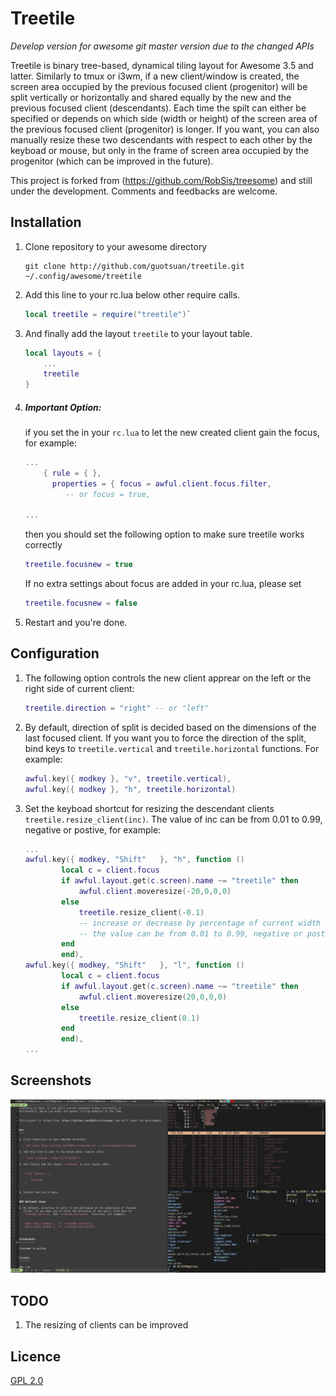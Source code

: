 Treetile
========

*Develop version for awesome git master version due to the changed APIs* 

Treetile is binary tree-based, dynamical tiling layout for Awesome 3.5 and
latter.  Similarly to tmux or i3wm, if a new client/window is created, 
the screen area occupied by the previous focused client (progenitor) will be
split vertically or horizontally and shared equally by the new and the previous
focused client (descendants).  Each time the spilt can either be specified or depends on
which side (width or height) of the screen area of the previous focused client (progenitor)
is longer. If you want, you can also manually resize these two descendants with
respect to each other by the keyboad or mouse, but only in the frame of screen area occupied by the
progenitor (which can be improved in the future).  

This project is forked from (https://github.com/RobSis/treesome) and still under the development.
Comments and feedbacks are welcome.


Installation
---

1. Clone repository to your awesome directory

    ```
    git clone http://github.com/guotsuan/treetile.git ~/.config/awesome/treetile
    ```

2. Add this line to your rc.lua below other require calls.

    ```lua
    local treetile = require("treetile")`
    ```

3. And finally add the layout `treetile` to your layout table.
    ```lua
    local layouts = {
        ...
        treetile
    }
    ```
4. ##### Important Option:
    if you set the in your `rc.lua` to let the new created client gain the focus, 
    for example: 
    ```lua
    ...
        { rule = { },
          properties = { focus = awful.client.focus.filter, 
             -- or focus = true,

    ...
    ```

    then you should set the following option to make sure treetile works correctly 
    ```lua
    treetile.focusnew = true  
    ```
    If no extra settings about focus are added in your rc.lua, please set 
    ```lua
    treetile.focusnew = false
    ```
5. Restart and you're done. 


Configuration
----

1. The following option controls the new client apprear on the left or the right side
    of current client: 
    ```lua
    treetile.direction = "right" -- or "left"
    ```

2. By default, direction of split is decided based on the dimensions of the last focused
   client. If you want you to force the direction of the split, bind keys to
   `treetile.vertical` and `treetile.horizontal` functions. For example:
    ```lua
    awful.key({ modkey }, "v", treetile.vertical),
    awful.key({ modkey }, "h", treetile.horizontal)
    ```

3. Set the keyboad shortcut for resizing the descendant clients
   ` treetile.resize_client(inc) `. The value of inc can be from 0.01 to 0.99,
   negative or postive, for example:
    ```lua
    ...
    awful.key({ modkey, "Shift"   }, "h", function ()
            local c = client.focus
            if awful.layout.get(c.screen).name ~= "treetile" then
                awful.client.moveresize(-20,0,0,0) 
            else
                treetile.resize_client(-0.1) 
                -- increase or decrease by percentage of current width or height, 
                -- the value can be from 0.01 to 0.99, negative or postive
            end 
            end),   
    awful.key({ modkey, "Shift"   }, "l", function () 
            local c = client.focus
            if awful.layout.get(c.screen).name ~= "treetile" then
                awful.client.moveresize(20,0,0,0) 
            else
                treetile.resize_client(0.1)
            end 
            end),
    ...
    ```

Screenshots
-----------

![screenshot](./screenshot.png)

TODO
----------
1. The resizing of clients can be improved


Licence
-------

[GPL 2.0](http://www.gnu.org/licenses/gpl-2.0.html)
